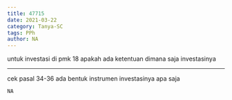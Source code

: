 ```yaml
---
title: 47715
date: 2021-03-22
category: Tanya-SC
tags: PPh
author: NA
---
```


untuk investasi di pmk 18 apakah ada ketentuan dimana saja investasinya

---

cek pasal 34-36 ada bentuk instrumen investasinya apa saja

`NA`
